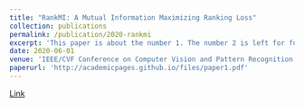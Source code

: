 ```yaml
---
title: "RankMI: A Mutual Information Maximizing Ranking Loss"
collection: publications
permalink: /publication/2020-rankmi
excerpt: 'This paper is about the number 1. The number 2 is left for future work.'
date: 2020-06-01
venue: 'IEEE/CVF Conference on Computer Vision and Pattern Recognition (CVPR)'
paperurl: 'http://academicpages.github.io/files/paper1.pdf'
---
```

[Link](https://openaccess.thecvf.com/content_CVPR_2020/html/Kemertas_RankMI_A_Mutual_Information_Maximizing_Ranking_Loss_CVPR_2020_paper.html)
